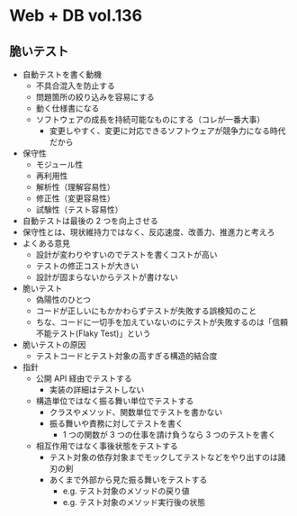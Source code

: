 # Web + DB vol.136

## 脆いテスト

- 自動テストを書く動機
  - 不具合混入を防止する
  - 問題箇所の絞り込みを容易にする
  - 動く仕様書になる
  - ソフトウェアの成長を持続可能なものにする（コレが一番大事）
    - 変更しやすく、変更に対応できるソフトウェアが競争力になる時代だから
- 保守性
  - モジュール性
  - 再利用性
  - 解析性（理解容易性）
  - 修正性（変更容易性）
  - 試験性（テスト容易性）
- 自動テストは最後の 2 つを向上させる
- 保守性とは、現状維持力ではなく、反応速度、改善力、推進力と考えろ
- よくある意見
  - 設計が変わりやすいのでテストを書くコストが高い
  - テストの修正コストが大きい
  - 設計が固まらないからテストが書けない
- 脆いテスト
  - 偽陽性のひとつ
  - コードが正しいにもかかわらずテストが失敗する誤検知のこと
  - ちな、コードに一切手を加えていないのにテストが失敗するのは「信頼不能テスト(Flaky Test)」という
- 脆いテストの原因
  - テストコードとテスト対象の高すぎる構造的結合度
- 指針
  - 公開 API 経由でテストする
    - 実装の詳細はテストしない
  - 構造単位ではなく振る舞い単位でテストする
    - クラスやメソッド、関数単位でテストを書かない
    - 振る舞いや責務に対してテストを書く
      - 1 つの関数が 3 つの仕事を請け負うなら 3 つのテストを書く
  - 相互作用ではなく事後状態をテストする
    - テスト対象の依存対象までモックしてテストなどをやり出すのは諸刃の剣
    - あくまで外部から見た振る舞いをテストする
      - e.g. テスト対象のメソッドの戻り値
      - e.g. テスト対象のメソッド実行後の状態

